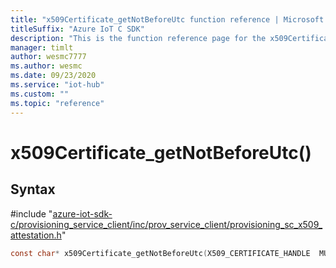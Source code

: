 ```yaml
---                             
title: "x509Certificate_getNotBeforeUtc function reference | Microsoft Docs" 
titleSuffix: "Azure IoT C SDK"            
description: "This is the function reference page for the x509Certificate_getNotBeforeUtc() function in the Azure IoT C SDK. This SDK is used with Azure IoT Hub and Azure IoT Hub Device Provisioning Service"            
manager: timlt                 
author: wesmc7777              
ms.author: wesmc               
ms.date: 09/23/2020                    
ms.service: "iot-hub"             
ms.custom: ""                
ms.topic: "reference"        
---                            
```


# x509Certificate_getNotBeforeUtc()

## Syntax

\#include "[azure-iot-sdk-c/provisioning_service_client/inc/prov_service_client/provisioning_sc_x509_attestation.h](../provisioning-sc-x509-attestation-h.md)"  
```C
const char* x509Certificate_getNotBeforeUtc(X509_CERTIFICATE_HANDLE  MU_C2);
```

